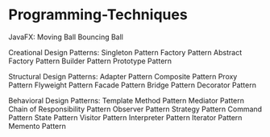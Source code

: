# Programming-Techniques

JavaFX:
Moving Ball
Bouncing Ball

Creational Design Patterns:
Singleton Pattern
Factory Pattern
Abstract Factory Pattern
Builder Pattern
Prototype Pattern

Structural Design Patterns:
Adapter Pattern
Composite Pattern
Proxy Pattern
Flyweight Pattern
Facade Pattern
Bridge Pattern
Decorator Pattern

Behavioral Design Patterns:
Template Method Pattern
Mediator Pattern
Chain of Responsibility Pattern
Observer Pattern
Strategy Pattern
Command Pattern
State Pattern
Visitor Pattern
Interpreter Pattern
Iterator Pattern
Memento Pattern
